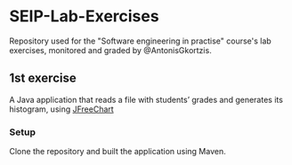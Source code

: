 # SEIP-Lab-Exercises
Repository used for the "Software engineering in practise" course's lab exercises, monitored and graded by @AntonisGkortzis.

## 1st exercise

A Java application that reads a file with students’ grades and generates its histogram, using [JFreeChart](https://mvnrepository.com/artifact/org.jfree/jfreechart)

### Setup

Clone the repository and built the application using Maven.
